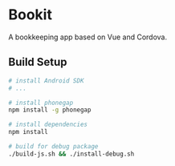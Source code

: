 # Bookit 

A bookkeeping app based on Vue and Cordova.

## Build Setup

``` bash
# install Android SDK
# ...

# install phonegap
npm install -g phonegap

# install dependencies
npm install

# build for debug package
./build-js.sh && ./install-debug.sh